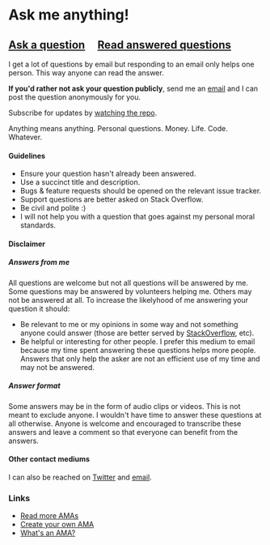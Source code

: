 # Ask me anything!

## [Ask a question](https://github.com/dylanklohr/ama/issues/new) &nbsp;&nbsp;&nbsp; [Read answered questions](https://github.com/dylanklohr/ama/issues?q=is%3Aissue+is%3Aclosed)

I get a lot of questions by email but responding to an email only helps one person. This way anyone can read the answer.

**If you'd rather not ask your question publicly**, send me an [email](mailto:dylan.klohr@gmail.com) and I can post the question anonymously for you.

Subscribe for updates by [watching the repo](https://github.com/dylanklohr/ama/subscription).

Anything means anything. Personal questions. Money. Life. Code. Whatever.

#### Guidelines

- Ensure your question hasn't already been answered.
- Use a succinct title and description.
- Bugs & feature requests should be opened on the relevant issue tracker.
- Support questions are better asked on Stack Overflow.
- Be civil and polite :)
- I will not help you with a question that goes against my personal moral standards.

#### Disclaimer

##### Answers from me

All questions are welcome but not all questions will be answered by me. Some questions may be answered by volunteers helping me. Others may not be answered at all. To increase the likelyhood of me answering your question it should:

- Be relevant to me or my opinions in some way and not something anyone could answer (those are better served by [StackOverflow](https://stackoverflow.com/), etc).
- Be helpful or interesting for other people. I prefer this medium to email because my time spent answering these questions helps more people. Answers that only help the asker are not an efficient use of my time and may not be answered.

##### Answer format

Some answers may be in the form of audio clips or videos. This is not meant to exclude anyone. I wouldn't have time to answer these questions at all otherwise. Anyone is welcome and encouraged to transcribe these answers and leave a comment so that everyone can benefit from the answers.

#### Other contact mediums
I can also be reached on [Twitter](https://twitter.com/dylanklohr) and [email](mailto:dylan.klohr@gmail.com).

### Links

- [Read more AMAs](https://github.com/sindresorhus/amas)
- [Create your own AMA](../../fork)
- [What's an AMA?](https://en.wikipedia.org/wiki/Reddit#IAmA_and_AMA)
